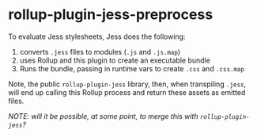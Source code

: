 # rollup-plugin-jess-preprocess

To evaluate Jess stylesheets, Jess does the following:
1. converts `.jess` files to modules (`.js` and `.js.map`)
2. uses Rollup and this plugin to create an executable bundle
3. Runs the bundle, passing in runtime vars to create `.css` and `.css.map`

Note, the public `rollup-plugin-jess` library, then, when transpiling `.jess`, will end up calling this Rollup process and return these assets as emitted files.

_NOTE: will it be possible, at some point, to merge this with `rollup-plugin-jess`?_